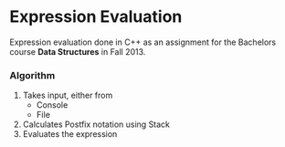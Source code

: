 # Expression Evaluation

Expression evaluation done in C++ as an assignment for the Bachelors course **Data Structures** in Fall 2013.

### Algorithm

1. Takes input, either from
   - Console
   - File
2. Calculates Postfix notation using Stack
3. Evaluates the expression
